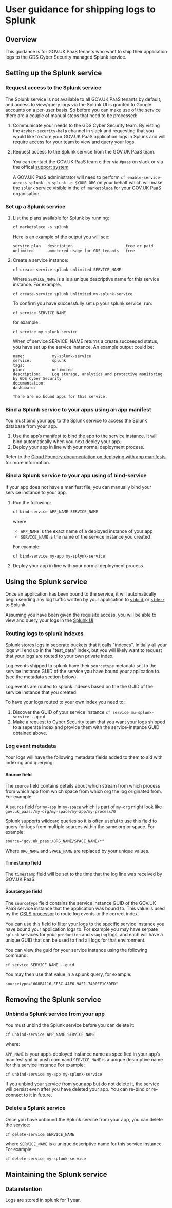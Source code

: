# User guidance for shipping logs to Splunk

## Overview

This guidance is for GOV.UK PaaS tenants who want to ship their application
logs to the GDS Cyber Security managed Splunk service.

## Setting up the Splunk service

### Request access to the Splunk service

The Splunk service is not available to all GOV.UK PaaS tenants by default, and
access to view/query logs via the Splunk UI is granted to Google accounts on a
per-user basis. So before you can make use of the service there are a couple of
manual steps that need to be processed:

1. Communicate your needs to the GDS Cyber Security team. By visting the
   `#cyber-security-help` channel in slack and requesting that you would like
   to store your GOV.UK PaaS application logs in Splunk and will require
   access for your team to view and query your logs.

2. Request access to the Splunk service from the GOV.UK PaaS team.

   You can contact the GOV.UK PaaS team either via `#paas` on slack or via the offical
   [support system](https://www.cloud.service.gov.uk/support)

   A GOV.UK PaaS administrator will need to perform `cf enable-service-access splunk -b
   splunk -o $YOUR_ORG` on your behalf which will make the `splunk` service
   visible in the `cf marketplace` for your GOV.UK PaaS organisation.

### Set up a Splunk service

1. List the plans available for Splunk by running:

   ```
   cf marketplace -s splunk
   ```

   Here is an example of the output you will see:

   ```
   service plan   description                       free or paid
   unlimited      unmetered usage for GDS tenants   free
   ```

2. Create a service instance:

   ```
   cf create-service splunk unlimited SERVICE_NAME
   ```

   Where `SERVICE_NAME` is a is a unique descriptive name for this service
   instance. For example:

   ```
   cf create-service splunk unlimited my-splunk-service
   ```

   To confirm you have successfully set up your splunk service, run:

   ```
   cf service SERVICE_NAME
   ```

   for example:

   ```
   cf service my-splunk-service
   ```

   When cf service SERVICE_NAME returns a create succeeded status, you have set
   up the service instance. An example output could be:

   ```
   name:            my-splunk-service
   service:         splunk
   tags:
   plan:            unlimited
   description:     Log storage, analytics and protective monitoring by GDS Cyber Security
   documentation:
   dashboard:

   There are no bound apps for this service.
   ```

### Bind a Splunk service to your apps using an app manifest

You must bind your app to the Splunk service to access the Splunk database from your app.

1. Use the [app’s manifest][manifest] to bind the app to the service instance.
   It will bind automatically when you next deploy your app.
2. Deploy your app in line with your normal deployment process.

Refer to the [Cloud Foundry documentation on deploying with app
manifests][manifest-deploy] for more information.

### Bind a Splunk service to your app using cf bind-service

If your app does not have a manifest file, you can manually bind your service instance to your app.

1. Run the following:

   ```
   cf bind-service APP_NAME SERVICE_NAME
   ```

   where:

   * `APP_NAME` is the exact name of a deployed instance of your app
   * `SERVICE_NAME` is the name of the service instance you created

   For example:

   ```
   cf bind-service my-app my-splynk-service
   ```

2. Deploy your app in line with your normal deployment process.

## Using the Splunk service

Once an application has been bound to the service, it will automatically begin
sending any log traffic written by your application to [`stdout`][app-logging]
or [`stderr`][app-logging] to Splunk.

Assuming you have been given the requisite access, you will be able to view
and query your logs in the [Splunk UI][splunk-ui].

### Routing logs to splunk indexes

Splunk stores logs in seperate buckets that it calls "indexes". Initially all
your logs will end up in the "test_data" index, but you will likely want to
request that your logs are routed to your own private index.

Log events shipped to splunk have their `sourcetype` metadata set to the
service instance GUID of the service you have bound your application to. (see
the metadata section below).

Log events are routed to splunk indexes based on the the GUID of the service
instance that you created.

To have your logs routed to your own index you need to:

1. Discover the GUID of your service instance `cf service mu-splunk-service --guid`
2. Make a request to Cyber Security team that you want your logs shipped to a
   seperate index and provide them with the service-instance GUID obtained
   above.

### Log event metadata

Your logs will have the following metadata fields added to them to aid with
indexing and querying:

#### Source field

The `source` field contains details about which stream from which process from
which app from which space from which org the log originated from. For example:

A `source` field for `my-app` in `my-space` which is part of `my-org` might
look like `gov.uk_paas:/my-org/my-space/my-app/my-process/0`

Splunk supports wildcard queries so it is often useful to use this field to
query for logs from multiple sources within the same org or space. For example:

```
source="gov.uk_paas:/ORG_NAME/SPACE_NAME/*"
```

Where `ORG_NAME` and `SPACE_NAME` are replaced by your unique values.

#### Timestamp field

The `timestamp` field will be set to the time that the log line was received by
GOV.UK PaaS.

#### Sourcetype field

The `sourcetype` field contains the service instance GUID of the GOV.UK PaaS
service instance that the application was bound to. This value is used by the
[CSLS processor][processor] to route log events to the correct index.

You can use this field to filter your logs to the specific service instance you
have bound your application logs to. For example you may have serpate `splunk`
services for your `production` and `staging` logs, and each will have a unique
GUID that can be used to find all logs for that environment.

You can view the guid for your service instance using the following command:

```
cf service SERVICE_NAME --guid
```

You may then use that value in a splunk query, for example:

```
sourcetype="608BA116-EF5C-4AF6-9AF1-7400FE1C3DFD"
```

## Removing the Splunk service

### Unbind a Splunk service from your app

You must unbind the Splunk service before you can delete it:

```
cf unbind-service APP_NAME SERVICE_NAME
```

where:

`APP_NAME` is your app’s deployed instance name as specified in your app’s
manifest.yml or push command `SERVICE_NAME` is a unique descriptive name for
this service instance For example:

```
cf unbind-service my-app my-splunk-service
```

If you unbind your service from your app but do not delete it, the service
will persist even after you have deleted your app. You can re-bind or
re-connect to it in future.

### Delete a Splunk service

Once you have unbound the Splunk service from your app, you can delete the service:

```
cf delete-service SERVICE_NAME
```

where `SERVICE_NAME` is a unique descriptive name for this service instance. For example:

```
cf delete-service my-splunk-service
```

## Maintaining the Splunk service

### Data retention

Logs are stored in splunk for 1 year.


[manifest]: https://docs.cloud.service.gov.uk/deploying_apps.html#deploying-public-apps
[manifest-deploy]: https://docs.cloudfoundry.org/devguide/deploy-apps/manifest.html#services-block
[splunk-ui]: https://gds.splunkcloud.com/
[app-logging]: https://docs.cloud.service.gov.uk/monitoring_apps.html#logs
[processor]: https://github.com/alphagov/centralised-security-logging-service/tree/master/kinesis_processor
